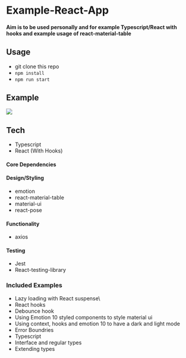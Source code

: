 # Example-React-App 

#### Aim is to be used personally and for example Typescript/React with hooks and example usage of react-material-table

## Usage
- git clone this repo
- ``` npm install ```
- ``` npm run start ``` 

## Example

![](Example-React-App.gif)




## Tech
- Typescript
- React (With Hooks) 

#### Core Dependencies

#### Design/Styling
- emotion 
- react-material-table
- material-ui
- react-pose


#### Functionality
- axios

#### Testing
- Jest
- React-testing-library


### Included Examples
- Lazy loading with React suspense\
- React hooks
- Debounce hook 
- Using Emotion 10 styled components to style material ui 
- Using context, hooks and emotion 10 to have a dark and light mode
- Error Boundries 
- Typescript 
- Interface and regular types
- Extending types
